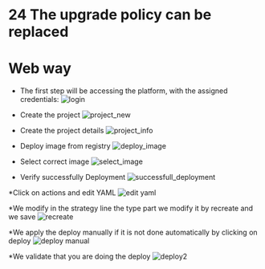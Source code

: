 24 The upgrade policy can be replaced
==============================================================

# Web way
* The first step will be accessing the platform, with the assigned credentials:
![login](https://user-images.githubusercontent.com/40834435/42892147-b638bc28-8a76-11e8-98d9-ea1249a5d128.jpg)

* Create the project
![project_new](https://raw.githubusercontent.com/arceojaviere/atp-amx/master/green/23_Supports_the_rolling_upgrade_policy/images/screenshot-console.amx.openshift-lab.com%208443-2018-07-18-13-11-51.png?token=ANHQQC8tOgxWNTgFqqOvxMd0pCYhHYbDks5bWODEwA%3D%3D)

* Create the project details
![project_info](https://raw.githubusercontent.com/arceojaviere/atp-amx/master/green/23_Supports_the_rolling_upgrade_policy/images/screenshot-console.amx.openshift-lab.com%208443-2018-07-18-13-15-30.png?token=ANHQQOpPKl0i7H-TPQP47xt7rwHExhIeks5bWOE5wA%3D%3D)

* Deploy image from registry
![deploy_image](https://raw.githubusercontent.com/arceojaviere/atp-amx/master/green/23_Supports_the_rolling_upgrade_policy/images/screenshot-console.amx.openshift-lab.com%208443-2018-07-18-13-16-50.png?token=ANHQQJpRDTLhzRj4EH93aMN_k45LE4HAks5bWOGOwA%3D%3D)

* Select correct image
![select_image](https://raw.githubusercontent.com/arceojaviere/atp-amx/master/green/23_Supports_the_rolling_upgrade_policy/images/screenshot-console.amx.openshift-lab.com%208443-2018-07-18-13-18-51.png?token=ANHQQILiWvQbR537d5xzY_pwwemco1XSks5bWOHnwA%3D%3D)

* Verify successfully Deployment
![successfull_deployment](https://raw.githubusercontent.com/arceojaviere/atp-amx/master/green/23_Supports_the_rolling_upgrade_policy/images/screenshot-console.amx.openshift-lab.com%208443-2018-07-18-13-19-52.png?token=ANHQQFFVb-2NZphTJsVWJLAcgoBEyTU4ks5bWOLjwA%3D%3D)

*Click on actions and edit YAML
![edit yaml](https://user-images.githubusercontent.com/40834435/43011984-b44fc056-8c0a-11e8-86a3-d2614ea71ab1.JPG)

*We modify in the strategy line the type part we modify it by recreate and we save
![recreate](https://user-images.githubusercontent.com/40834435/43014350-871ed8a4-8c11-11e8-934d-664be2e734dd.JPG)

*We apply the deploy manually if it is not done automatically by clicking on deploy
![deploy manual](https://user-images.githubusercontent.com/40834435/43014355-8aced8f0-8c11-11e8-9a08-92907850e848.JPG)

*We validate that you are doing the deploy
![deploy2](https://user-images.githubusercontent.com/40834435/43014531-0aa8e6ba-8c12-11e8-9aab-981e970f42ce.JPG)






